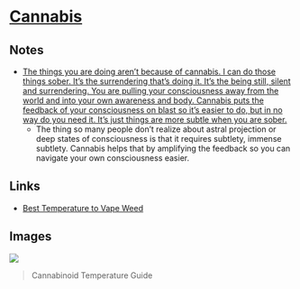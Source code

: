 # [Cannabis](https://psychonautwiki.org/wiki/Cannabis)

## Notes

- [The things you are doing aren’t because of cannabis. I can do those things sober. It’s the surrendering that’s doing it. It’s the being still, silent and surrendering. You are pulling your consciousness away from the world and into your own awareness and body. Cannabis puts the feedback of your consciousness on blast so it’s easier to do, but in no way do you need it. It’s just things are more subtle when you are sober.](https://www.reddit.com/r/Psychonaut/comments/8bdt36/how_to_use_cannabis_as_a_very_potent_psychedelic/)
  - The thing so many people don’t realize about astral projection or deep states of consciousness is that it requires subtlety, immense subtlety. Cannabis helps that by amplifying the feedback so you can navigate your own consciousness easier.

## Links

- [Best Temperature to Vape Weed](https://www.dankvapes.co.uk/blogs/talk-to-dank/what-is-the-best-temperature-to-set-my-weed-vaporizer)

## Images

![](https://vapestore.co.za/image/data/Blog/vaporizing-temperatures.jpg)

> Cannabinoid Temperature Guide
